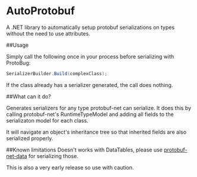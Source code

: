 AutoProtobuf
============

A .NET library to automatically setup protobuf serializations on types without the need to use attributes.


##Usage

Simply call the following once in your process before serializing with ProtoBug:

```c#
SerializerBuilder.Build(complexClass);
```

If the class already has a serializer generated, the call does nothing.

##What can it do?

Generates serializers for any type protobuf-net can serialize. It does this by calling protobuf-net's RuntimeTypeModel and adding all fields to the serializaton model for each class. 

It will navigate an object's inheritance tree so that inherited fields are also serialized properly.

##Known limitations
Doesn't works with DataTables, please use [protobuf-net-data](http://www.nuget.org/packages/protobuf-net-data) for serializing those.

This is also a very early release so use with caution.
